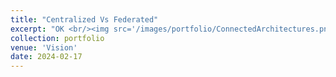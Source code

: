 ```yaml
---
title: "Centralized Vs Federated"
excerpt: "OK <br/><img src='/images/portfolio/ConnectedArchitectures.png'>"
collection: portfolio
venue: 'Vision'
date: 2024-02-17
---
```

